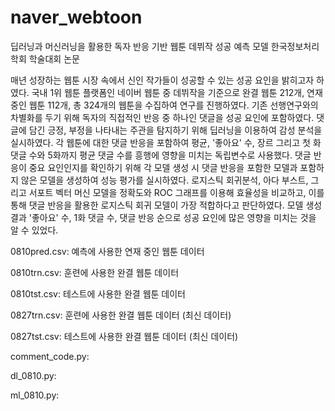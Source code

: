 # naver_webtoon
딥러닝과 머신러닝을 활용한 독자 반응 기반 웹툰 데뷔작 성공 예측 모델
한국정보처리학회 학술대회 논문

매년 성장하는 웹툰 시장 속에서 신인 작가들이 성공할 수 있는 성공 요인을 밝히고자 하였다.
국내 1위 웹툰 플랫폼인 네이버 웹툰 중 데뷔작을 기준으로 완결 웹툰 212개, 연재 중인 웹툰 112개, 총 324개의 웹툰을 수집하여 연구를 진행하였다.
기존 선행연구와의 차별화를 두기 위해 독자의 직접적인 반응 중 하나인 댓글을 성공 요인에 포함하였다.
댓글에 담긴 긍정, 부정을 나타내는 주관을 탐지하기 위해 딥러닝을 이용하여 감성 분석을 실시하였다.
각 웹툰에 대한 댓글 반응을 포함하여 평균, '좋아요' 수, 장르 그리고 첫 화 댓글 수와 5화까지 평균 댓글 수를 흥행에 영향을 미치는 독립변수로 사용했다.
댓글 반응이 중요 요인인지를 확인하기 위해 각 모델 생성 시 댓글 반응을 포함한 모델과 포함하지 않은 모델을 생성하여 성능 평가를 실시하였다.
로지스틱 회귀분석, 아다 부스트, 그리고 서포트 벡터 머신 모델을 정확도와 ROC 그래프를 이용해 효율성을 비교하고, 이를 통해 댓글 반응을 활용한 로지스틱 회귀 모델이 가장 적합하다고 판단하였다.
모델 생성 결과 '좋아요' 수, 1화 댓글 수, 댓글 반응 순으로 성공 요인에 많은 영향을 미치는 것을 알 수 있었다.


0810pred.csv: 예측에 사용한 연재 중인 웹툰 데이터

0810trn.csv: 훈련에 사용한 완결 웹툰 데이터

0810tst.csv: 테스트에 사용한 완결 웹툰 데이터

0827trn.csv: 훈련에 사용한 완결 웹툰 데이터 (최신 데이터)

0827tst.csv: 테스트에 사용한 완결 웹툰 데이터 (최신 데이터)

comment_code.py:

dl_0810.py:

ml_0810.py:
